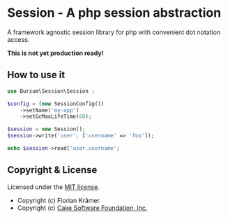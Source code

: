 # Session - A php session abstraction

A framework agnostic session library for php with convenient dot notation access.

**This is not yet production ready!**

## How to use it

```php
use Burzum\Session\Session ;

$config = (new SessionConfig())
    ->setName('my-app')
    ->setGcMaxLifeTime(60);

$session = new Session();
$session->write('user', ['username' => 'foo']);

echo $session->read('user.username';
```

## Copyright & License

Licensed under the [MIT license](LICENSE.txt).

* Copyright (c) Florian Krämer
* Copyright (c) [Cake Software Foundation, Inc.](https://cakefoundation.org)
